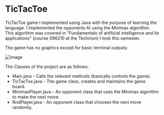 # TicTacToe

TicTacToe game I implemented using Java with the purpose of learning the language.
I implemented the opponents AI using the Minimax algorithm.  This algorithm was covered in "Fundamentals of artificial intelligence and its applications"  (course 096210 at the Technion) I took this semester.

The game has no graphics except for basic terminal outputs:

![image](https://user-images.githubusercontent.com/75043268/229348539-9a95393c-19b8-496b-91b8-00244736eb00.png)


The Classes of the project are as follows:
* Main.java - Calls the relevant methods (basically controls the game).
* TicTacToe.java - The game class, creates and maintains the game board.
* MinimaxPlayer.java - An opponent class that uses the Minimax algorithm to make the next move.
* RndPlayer.java - An opponent class that chooses the next move randomly.
